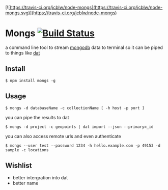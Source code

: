 [![https://travis-ci.org/jcblw/node-mongs](https://travis-ci.org/jcblw/node-mongs.svg)](https://travis-ci.org/jcblw/node-mongs)
# Mongs [![Build Status](https://travis-ci.org/jcblw/node-mongs.svg?branch=master)](https://travis-ci.org/jcblw/node-mongs)

a command line tool to stream [mongodb](http://www.mongodb.com/) data to terminal so it can be piped to things like [dat](http://dat-data.org)

## Install

    $ npm install mongs -g

## Usage

    $ mongs -d databaseName -c collectionName [ -h host -p port ]

you can pipe the results to dat

    $ mongs -d project -c geopoints | dat import --json --primary=_id  

you can also access remote urls and even authenticate 

    $ mongs --user test --password 1234 -h hello.example.com -p 49153 -d sample -c locations

## Wishlist

- better intergration into dat
- better name

